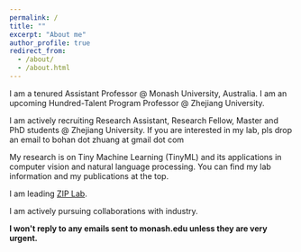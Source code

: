 ```yaml
---
permalink: /
title: ""
excerpt: "About me"
author_profile: true
redirect_from: 
  - /about/
  - /about.html
---
```


I am a tenured Assistant Professor @ Monash University, Australia. I am an upcoming Hundred-Talent Program Professor @ Zhejiang University. 

I am actively recruiting Research Assistant, Research Fellow, Master and PhD students @ Zhejiang University. If you are interested in my lab, pls drop an email to bohan dot zhuang at gmail dot com     

My research is on Tiny Machine Learning (TinyML) and its applications in computer vision and natural language processing. You can find my lab information and my publications at the top. 

I am leading [ZIP Lab](https://ziplab.github.io/).

I am actively pursuing collaborations with industry.

**I won't reply to any emails sent to monash.edu unless they are very urgent.**
